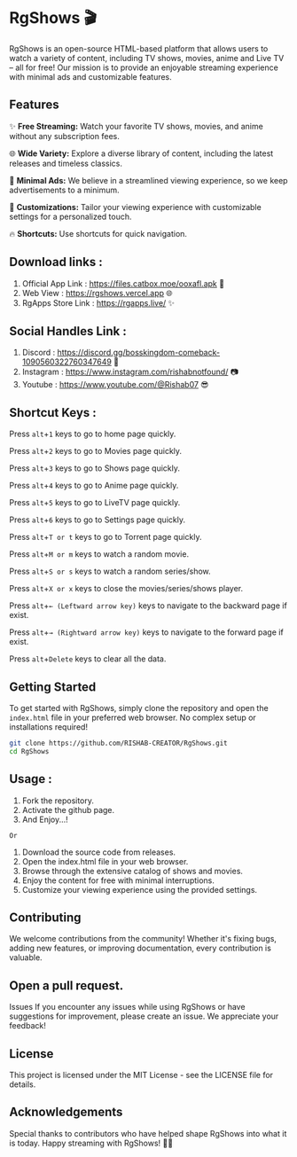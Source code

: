 # RgShows 🎬

RgShows is an open-source HTML-based platform that allows users to watch a variety of content, including TV shows, movies, anime and Live TV – all for free! Our mission is to provide an enjoyable streaming experience with minimal ads and customizable features.

## Features

✨ **Free Streaming:** Watch your favorite TV shows, movies, and anime without any subscription fees.

🌐 **Wide Variety:** Explore a diverse library of content, including the latest releases and timeless classics.

🚀 **Minimal Ads:** We believe in a streamlined viewing experience, so we keep advertisements to a minimum.

🎨 **Customizations:** Tailor your viewing experience with customizable settings for a personalized touch.

🔥 **Shortcuts:** Use shortcuts for quick navigation. 

## Download links :

1) Official App Link : https://files.catbox.moe/ooxafl.apk 🚀
2) Web View : https://rgshows.vercel.app 🌐
3) RgApps Store Link : https://rgapps.live/ ✨

## Social Handles Link : 

1) Discord : https://discord.gg/bosskingdom-comeback-1090560322760347649 🤝
2) Instagram : https://www.instagram.com/rishabnotfound/ 📷
3) Youtube : https://www.youtube.com/@Rishab07 😎

## Shortcut Keys :

Press `alt`+`1` keys to go to home page quickly.

Press `alt`+`2` keys to go to Movies page quickly.

Press `alt`+`3` keys to go to Shows page quickly.

Press `alt`+`4` keys to go to Anime page quickly.

Press `alt`+`5` keys to go to LiveTV page quickly.

Press `alt`+`6` keys to go to Settings page quickly.

Press `alt`+`T or t` keys to go to Torrent page quickly.

Press `alt`+`M or m` keys to watch a random movie.

Press `alt`+`S or s` keys to watch a random series/show.

Press `alt`+`X or x` keys to close the movies/series/shows player.

Press `alt`+`← (Leftward arrow key)` keys to navigate to the backward page if exist.

Press `alt`+`→ (Rightward arrow key)` keys to navigate to the forward page if exist.

Press `alt`+`Delete` keys to clear all the data.

## Getting Started

To get started with RgShows, simply clone the repository and open the `index.html` file in your preferred web browser. No complex setup or installations required!

```bash
git clone https://github.com/RISHAB-CREATOR/RgShows.git
cd RgShows
```

## Usage : 

1) Fork the repository.
2) Activate the github page.
3) And Enjoy...!

``
Or
``

1) Download the source code from releases.
2) Open the index.html file in your web browser.
3) Browse through the extensive catalog of shows and movies.
4) Enjoy the content for free with minimal interruptions.
5) Customize your viewing experience using the provided settings.

## Contributing
We welcome contributions from the community! Whether it's fixing bugs, adding new features, or improving documentation, every contribution is valuable.

## Open a pull request.
Issues
If you encounter any issues while using RgShows or have suggestions for improvement, please create an issue. We appreciate your feedback!

## License
This project is licensed under the MIT License - see the LICENSE file for details.

## Acknowledgements
Special thanks to contributors who have helped shape RgShows into what it is today.
Happy streaming with RgShows! 🍿🎉
  
